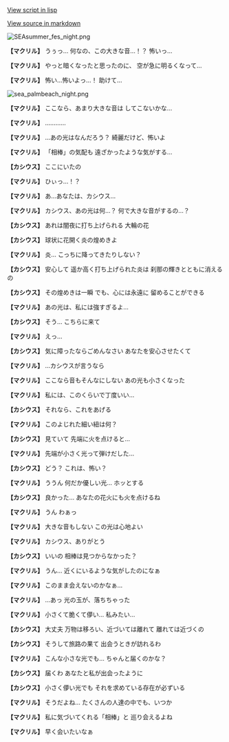 [View script in lisp](../scripts/202299090.txt)

[View source in markdown](202299090.md)

![SEAsummer_fes_night.png](../images/backgrounds/SEAsummer_fes_night.png)

**【マクリル】**
うぅっ…
何なの、この大きな音…！？
怖いっ…

**【マクリル】**
やっと暗くなったと思ったのに、
空が急に明るくなって…

**【マクリル】**
怖い…怖いよっ…！
助けて…

![sea_palmbeach_night.png](../images/backgrounds/sea_palmbeach_night.png)

**【マクリル】**
ここなら、あまり大きな音は
してこないかな…

**【マクリル】**
…………

**【マクリル】**
…あの光はなんだろう？
綺麗だけど、怖いよ

**【マクリル】**
「相棒」の気配も
遠ざかったような気がする…

**【カシウス】**
ここにいたの

**【マクリル】**
ひぃっ…！？

**【マクリル】**
あ…あなたは、カシウス…

**【マクリル】**
カシウス、あの光は何…？
何で大きな音がするの…？

**【カシウス】**
あれは闇夜に打ち上げられる
大輪の花

**【カシウス】**
球状に花開く炎の煌めきよ

**【マクリル】**
炎…
こっちに降ってきたりしない？

**【カシウス】**
安心して
遥か高く打ち上げられた炎は
刹那の輝きとともに消えるの

**【カシウス】**
その煌めきは一瞬
でも、心には永遠に
留めることができる

**【マクリル】**
あの光は、私には強すぎるよ…

**【カシウス】**
そう…
こちらに来て

**【マクリル】**
えっ…

**【カシウス】**
気に障ったならごめんなさい
あなたを安心させたくて

**【マクリル】**
…カシウスが言うなら

**【マクリル】**
ここなら音もそんなにしない
あの光も小さくなった

**【マクリル】**
私には、このくらいで丁度いい…

**【カシウス】**
それなら、これをあげる

**【マクリル】**
このよじれた細い紐は何？

**【カシウス】**
見ていて
先端に火を点けると…

**【マクリル】**
先端が小さく光って弾けだした…

**【カシウス】**
どう？
これは、怖い？

**【マクリル】**
ううん
何だか優しい光…
ホッとする

**【カシウス】**
良かった…
あなたの花火にも火を点けるね

**【マクリル】**
うん
わぁっ

**【マクリル】**
大きな音もしない
この光は心地よい

**【マクリル】**
カシウス、ありがとう

**【カシウス】**
いいの
相棒は見つからなかった？

**【マクリル】**
うん…
近くにいるような気がしたのになぁ

**【マクリル】**
このまま会えないのかなぁ…

**【マクリル】**
…あっ
光の玉が、落ちちゃった

**【マクリル】**
小さくて脆くて儚い…
私みたい…

**【カシウス】**
大丈夫
万物は移ろい、近づいては離れて
離れては近づくの

**【カシウス】**
そうして旅路の果て
出会うときが訪れるわ

**【マクリル】**
こんな小さな光でも…
ちゃんと届くのかな？

**【カシウス】**
届くわ
あなたと私が出会ったように

**【カシウス】**
小さく儚い光でも
それを求めている存在が必ずいる

**【マクリル】**
そうだよね…
たくさんの人達の中でも、いつか

**【マクリル】**
私に気づいてくれる「相棒」と
巡り会えるよね

**【マクリル】**
早く会いたいなぁ
